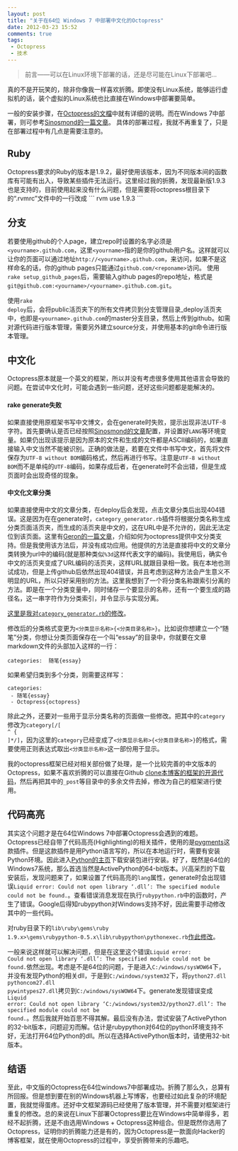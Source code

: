 ```yaml
---
layout: post
title: "关于在64位 Windows 7 中部署中文化的Octopress"
date: 2012-03-23 15:52
comments: true
tags:  
 - Octopress
 - 技术
---
```


<blockquote>
前言——可以在Linux环境下部署的话，还是尽可能在Linux下部署吧...
</blockquote>

真的不是开玩笑的，除非你像我一样喜欢折腾。即使没有Linux系统，能够运行虚拟机的话，装个虚拟的Linux系统也比直接在Windows中部署要简单。

一般的安装步骤，在<a href="http://octopress.org/docs/">Octopress的文檔</a>中就有详细的说明。而在Windows 7中部署，则可参考<a href="http://sinosmond.github.com/blog/2012/03/12/install-and-deploy-octopress-to-github-on-windows7-from-scratch/">Sinosmond的一篇文章</a>。
具体的部署过程，我就不再重复了，只是在部署过程中有几点是需要注意的。

<!--more-->

<h2>Ruby</h2>
Octopress要求的Ruby的版本是1.9.2，最好使用该版本，因为不同版本间的函数库有可能有出入，导致某些插件无法运行。这里经过我的折腾，发现最新版1.9.3也是支持的，目前使用起来没有什么问题，但是需要将octopress根目录下的“.rvmrc”文件中的一行改成
```
rvm use 1.9.3
```

<h2>分支</h2>
若要使用github的个人page，建立repo时设置的名字必须是<code>&lt;yourname&gt;.github.com</code>，这里<code>&lt;yourname&gt;</code>指的是你的github用户名。这样就可以让你的页面可以通过地址<code>http://&lt;yourname&gt;.github.com</code>，来访问，如果不是这样命名的话，你的github pages只能通过<code>github.com/&lt;reponame&gt;</code>访问。
使用<code>rake setup_github_pages</code>后，需要输入github pages的repo地址，格式是<code>git@github.com:&lt;yourname&gt;/&lt;yourname&gt;.github.com.git</code>。

使用<code>rake deploy</code>后，会将public活页夹下的所有文件拷贝到分支管理目录_deploy活页夹中，也即是<code>&lt;yourname&gt;.github.com</code>的master分支目录，然后上传到github。如需对源代码进行版本管理，需要另外建立source分支，并使用基本的git命令进行版本管理。

<h2>中文化</h2>
Octopress原本就是一个英文的框架，所以并没有考虑很多使用其他语言会导致的问题。在尝试中文化时，可能会遇到一些问题，还好这些问题都是能解决的。

<h4>rake generate失败</h4>
如果直接使用原框架书写中文博文，会在generate时失败，提示出现非法UTF-8字符。首先要确认是否已经按照<a href="http://sinosmond.github.com/blog/2012/03/12/install-and-deploy-octopress-to-github-on-windows7-from-scratch/">Sinosmond的文章</a>配置，并设置好<code>LANG</code>等环境变量。如果仍出现该提示是因为原本的文件和生成的文件都是ASCII编码的，如果直接输入中文当然不能被识别。正确的做法是，若要在文件中书写中文，首先将文件保存为<code>UTF-8 without BOM</code>编码格式，然后再进行书写。注意是<code>UTF-8 without BOM</code>而不是单纯的<code>UTF-8</code>编码，如果存成后者，在generate时不会出错，但是生成页面时会出现奇怪的现象。

<h4>中文化文章分类</h4>
如果直接使用中文的文章分类，在deploy后会发现，点击文章分类后出现404错误。这是因为在在generate时，<code>category_generator.rb</code>插件将根据分类名称生成分类页面活页夹，而生成的活页夹是中文的，这在URL中是不允许的，因此无法定位到该页面。这里有<a href="http://geron.heroku.com/blog/2012/octo-cate-cn-spo">Geron的一篇文章</a>，介绍如何为octopress提供中文分类支持。但是我使用该方法后，并没有成功应用。他提供的方法是直接将中文的文章分类转换为url中的编码(就是那种类似<code>%3d</code>这样代表文字的编码)。我使用后，确实令中文的活页夹变成了URL编码的活页夹，这样URL就跟目录相一致。我在本地也测试成功，但是上传github后依然出现404错误，并且考虑到这种方法会产生意义不明显的URL，所以只好采用别的方法。这里我想到了一个将分类名称跟索引分离的方法。即是在一个分类变量中，同时储存一个要显示的名称，还有一个要生成的路径名，这一串字符作为分类索引，并令显示与实现分离。

<a href="https://github.com/denjones/denjones.github.com/commit/1d4f3b9433a4d77e31530c4d5f20611c9b9829e2#diff-1">这里是我对<code>category_generator.rb</code>的修改</a>。

修改后的分类格式变更为<code>&lt;分类显示名称&gt;{&lt;分类目录名称&gt;}</code>。比如说你想建立一个“随笔”分类，你想让分类页面保存在一个叫“essay”的目录中，你就要在文章markdown文件的头部加入这样的一行：
```
categories:  随笔{essay}
```
如果希望归类到多个分类，则需要这样写：
```
categories:
 - 随笔{essay}
 - Octopress{octopress}
```

除此之外，还要对一些用于显示分类名称的页面做一些修改。把其中的<code>category</code>修改为<code>category[/[ ^ { ]*/]</code>，因为这里的<code>category</code>已经变成了<code>&lt;分类显示名称&gt;{&lt;分类目录名称&gt;}</code>的格式，需要使用正则表达式取出<code>&lt;分类显示名称&gt;</code>这一部份用于显示。

我的octopress框架已经对相关部份做了处理，是一个比较完善的中文版本的Octopress，如果不喜欢折腾的可以直接在Github <a href="https://github.com/denjones/denjones.github.com/tree/source">clone本博客的框架的开源代码</a>，然后再把其中的<code>_post</code>等目录中的多余文件去掉，修改为自己的框架进行使用。

<h2>代码高亮</h2>
其实这个问题才是在64位Windows 7中部署Octopress会遇到的难题。Octopress已经自带了代码高亮(Highlighting)的相关插件，使用的是<a href="http://pygments.org/">pygments</a>这款插件。但是这款插件是用Python语言写的，所以在本地运行时，需要有安装Python环境。因此进入<a href="http://www.activestate.com/activepython/downloads">Python的主页</a>下载安装包进行安装。好了，既然是64位的Windows7系统，那么首选当然是ActivePython的64-bit版本。兴高采烈的下载安装后，发现问题来了，如果设置了代码高亮的<code>lang</code>属性，generate时会出现错误<code>Liquid error: Could not open library ‘.dll’: The specified module could not be found.</code>。查看错误消息发现在执行<code>rubypython.rb</code>中的函数时，产生了错误。Google后得知rubypython对Windows支持不好，因此需要手动修改其中的一些代码。

对ruby目录下的<code>lib\ruby\gems\ruby 1.9.x>\gems\rubypython-0.5.x\lib\rubypython\pythonexec.rb</code><a href="https://github.com/bendoerr/rubypython/commit/1349aea1c6faa459c4be8474e4a7e878f08459c2">作此修改</a>。

一般来说这样就可以解决问题，但是在这里这个错误<code>Liquid error: Could not open library ‘.dll’: The specified module could not be found.</code>依然出现。考虑是不是64位的问题，于是进入<code>C:/windows/sysWOW64</code>下，并没有发现Python的相关dll，于是到<code>C:/windows/system32</code>下，将<code>python27.dll pythoncom27.dll pywintypes27.dll</code>拷贝到<code>C:/windows/sysWOW64</code>下。generate发现错误变成<code>Liquid error: Could not open library ‘C:/windows/system32/python27.dll’: The specified module could not be found.</code>。然后我就开始百思不得其解。最后没有办法，尝试安装了ActivePython的32-bit版本，问题迎刃而解。估计是rubypython对64位的python环境支持不好，无法打开64位Python的dll。所以在选择ActivePython版本时，请使用32-bit版本。

<h2>结语</h2>
至此，中文版的Octopress在64位windows7中部署成功。折腾了那么久，总算有所回报。但是想到要在别的Windows机器上写博客，也要经过如此复杂的环境配置，我就觉得蛋疼。还好中文框架源码已经使用了版本管理，并不需要对框架进行重复的修改。总的来说在Linux下部署Octopress要比在Windows中简单得多，若经不起折腾，还是不由选用Windows + Octopress这种组合。但是既然你选用了Octopress，证明你的折腾能力还是有的，因为Octopress是一款面向Hacker的博客框架，就在使用Octopress的过程中，享受折腾带来的乐趣吧。
